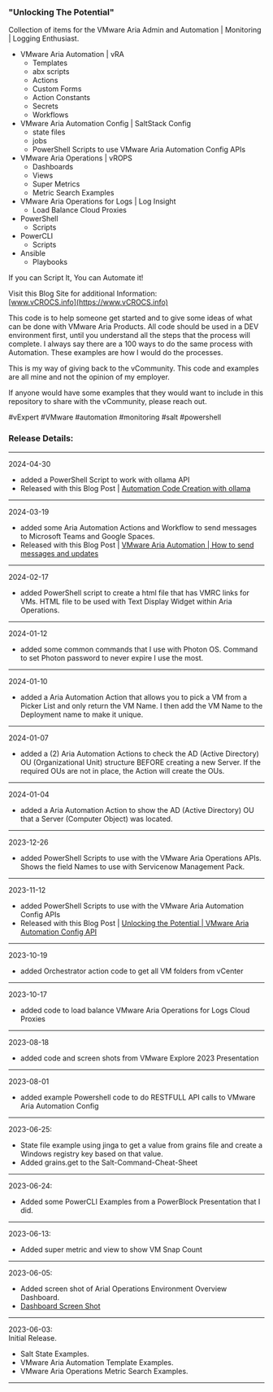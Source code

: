 ### "Unlocking The Potential"

Collection of items for the VMware Aria Admin and Automation | Monitoring | Logging Enthusiast.

* VMware Aria Automation | vRA  
  * Templates
  * abx scripts
  * Actions
  * Custom Forms
  * Action Constants
  * Secrets
  * Workflows
* VMware Aria Automation Config | SaltStack Config
  * state files  
  * jobs
  * PowerShell Scripts to use VMware Aria Automation Config APIs
* VMware Aria Operations | vROPS
  * Dashboards  
  * Views
  * Super Metrics
  * Metric Search Examples
* VMware Aria Operations for Logs | Log Insight  
  * Load Balance Cloud Proxies
* PowerShell
  * Scripts
* PowerCLI
  * Scripts
* Ansible
  * Playbooks

If you can Script It, You can Automate it!  

Visit this Blog Site for additional Information:  
[www.vCROCS.info](https://www.vCROCS.info)

This code is to help someone get started and to give some ideas of what can be done with VMware Aria Products. All code should be used in a DEV environment first, until you understand all the steps that the process will complete. I always say there are a 100 ways to do the same process with Automation. These examples are how I would do the processes.

This is my way of giving back to the vCommunity. This code and examples are all mine and not the opinion of my employer.  

If anyone would have some examples that they would want to include in this repository to share with the vCommunity, please reach out.  

#vExpert #VMware #automation #monitoring #salt #powershell

### Release Details:  

---

2024-04-30
* added a PowerShell Script to work with ollama API
* Released with this Blog Post | [Automation Code Creation with ollama](https://www.vcrocs.info/ollama/)  

---

2024-03-19
* added some Aria Automation Actions and Workflow to send messages to Microsoft Teams and Google Spaces.  
* Released with this Blog Post | [VMware Aria Automation | How to send messages and updates](https://www.vcrocs.info/aria-automation-messages-updates/)  

---

2024-02-17
* added PowerShell script to create a html file that has VMRC links for VMs. HTML file to be used with Text Display Widget within Aria Operations.  

---

2024-01-12
* added some common commands that I use with Photon OS. Command to set Photon password to never expire I use the most.  

---

2024-01-10
* added a Aria Automation Action that allows you to pick a VM from a Picker List and only return the VM Name. I then add the VM Name to the Deployment name to make it unique.  

---

2024-01-07
* added a (2) Aria Automation Actions to check the AD (Active Directory) OU (Organizational Unit) structure BEFORE creating a new Server. If the required OUs are not in place, the Action will create the OUs.  

---

2024-01-04
* added a Aria Automation Action to show the AD (Active Directory) OU that a Server (Computer Object) was located.  

---

2023-12-26
* added PowerShell Scripts to use with the VMware Aria Operations APIs. Shows the field Names to use with Servicenow Management Pack.  

---

2023-11-12
* added PowerShell Scripts to use with the VMware Aria Automation Config APIs  
* Released with this Blog Post | [Unlocking the Potential | VMware Aria Automation Config API](https://www.vCROCS.info/unlocking-the-potential-vmware-aria-automation-config-api/)

---

2023-10-19
* added Orchestrator action code to get all VM folders from vCenter  

---

2023-10-17
* added code to load balance VMware Aria Operations for Logs Cloud Proxies  

---

2023-08-18
* added code and screen shots from VMware Explore 2023 Presentation  

---

2023-08-01
* added example Powershell code to do RESTFULL API calls to VMware Aria Automation Config  

---
  
2023-06-25:  
* State file example using jinga to get a value from grains file and create a Windows registry key based on that value.  
* Added grains.get to the Salt-Command-Cheat-Sheet  

---
  
2023-06-24:  
* Added some PowerCLI Examples from a PowerBlock Presentation that I did.

---
  
2023-06-13:  
* Added super metric and view to show VM Snap Count

---
  
2023-06-05:  
* Added screen shot of Arial Operations Environment Overview Dashboard.  
* [Dashboard Screen Shot](https://github.com/dalehassinger/unlocking-the-potential/tree/main/VMware-Aria-Operations/Dashboards/TAM-Environment-Overview)  

---
  
2023-06-03:  
Initial Release.  
* Salt State Examples.  
* VMware Aria Automation Template Examples.  
* VMware Aria Operations Metric Search Examples.  
  
---
  
  
